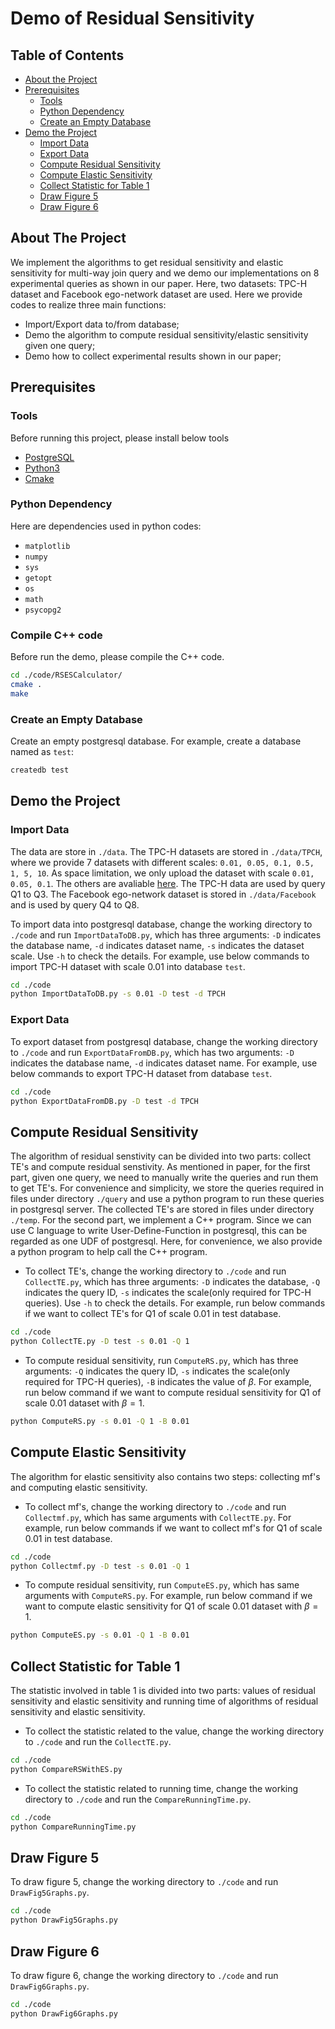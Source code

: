 # Demo of Residual Sensitivity

## Table of Contents
* [About the Project](#about-the-project)  
* [Prerequisites](#prerequisites)
    * [Tools](#tools)
    * [Python Dependency](#python-dependency)
    * [Create an Empty Database](#create-an-empty-database)
* [Demo the Project](#demo-the-project)
    * [Import Data](#import-data)
    * [Export Data](#export-data)
    * [Compute Residual Sensitivity](#compute-residual-sensitivity)
    * [Compute Elastic Sensitivity](#compute-elastic-sensitivity)
    * [Collect Statistic for Table 1](#collect-statistic-for-table-1)
    * [Draw Figure 5](#draw-figure-5)
    * [Draw Figure 6](#draw-figure-6)
    

## About The Project
We implement the algorithms to get residual sensitivity and elastic sensitivity for multi-way join query and we demo our implementations on 8 experimental queries as shown in our paper. Here, two datasets: TPC-H dataset and Facebook ego-network dataset are used. Here we provide codes to realize three main functions:

+ Import/Export data to/from database;
+ Demo the algorithm to compute residual sensitivity/elastic sensitivity given one query;
+ Demo how to collect experimental results shown in our paper;

## Prerequisites
### Tools
Before running this project, please install below tools

* [PostgreSQL](https://www.postgresql.org/)
* [Python3](https://www.python.org/download/releases/3.0/)
* [Cmake](https://cmake.org/)

### Python Dependency
Here are dependencies used in python codes:

* `matplotlib`
* `numpy`
* `sys`
* `getopt`
* `os`
* `math`
* `psycopg2`
### Compile C++ code
Before run the demo, please compile the C++ code. 
```sh
cd ./code/RSESCalculator/
cmake .
make
```
### Create an Empty Database
Create an empty postgresql database. For example, create a database named as `test`:
```sh
createdb test
```

## Demo the Project
### Import Data
The data are store in `./data`. The TPC-H datasets are stored in `./data/TPCH`, where we provide 7 datasets with different scales: `0.01, 0.05, 0.1, 0.5, 1, 5, 10`. As space limitation, we only upload the dataset with scale `0.01, 0.05, 0.1`. The others are avaliable [here](https://drive.google.com/file/d/1DdFp7jQK1gt8VLUhrv0H4YrvpjcDCiDI/view?usp=sharing). The TPC-H data are used by query Q1 to Q3. The Facebook ego-network dataset is stored in `./data/Facebook` and is used by query Q4 to Q8.

To import data into postgresql database, change the working directory to `./code` and run `ImportDataToDB.py`, which has three arguments: `-D` indicates the database name, `-d` indicates dataset name, `-s` indicates the dataset scale. Use `-h` to check the details. For example, use below commands to import TPC-H dataset with scale 0.01 into database `test`.

```sh
cd ./code
python ImportDataToDB.py -s 0.01 -D test -d TPCH
```

### Export Data
To export dataset from postgresql database, change the working directory to `./code` and run `ExportDataFromDB.py`, which has two arguments: `-D` indicates the database name, `-d` indicates dataset name. For example, use below commands to export TPC-H dataset from database `test`.
```sh
cd ./code
python ExportDataFromDB.py -D test -d TPCH
```

## Compute Residual Sensitivity
The algorithm of residual senstivity can be divided into two parts: collect TE's and compute residual senstivity. As mentioned in paper, for the first part, given one query, we need to manually write the queries and run them to get TE's. For convenience and simplicity, we store the queries required in files under directory `./query` and use a python program to run these queries in postgresql server. The collected TE's are stored in files under directory `./temp`. For the second part, we implement a C++ program. Since we can use C language to write User-Define-Function in postgresql, this can be regarded as one UDF of postgresql. Here, for convenience, we also provide a python program to help call the C++ program.

* To collect TE's, change the working directory to `./code` and run `CollectTE.py`, which has three arguments: `-D` indicates the database, `-Q` indicates the query ID, `-s` indicates the scale(only required for TPC-H queries). Use `-h` to check the details. For example, run below commands if we want to collect TE's for Q1 of scale 0.01 in test database.
```sh
cd ./code
python CollectTE.py -D test -s 0.01 -Q 1
```
* To compute residual sensitivity, run `ComputeRS.py`, which has three arguments: `-Q` indicates the query ID, `-s` indicates the scale(only required for TPC-H queries), `-B` indicates the value of $\beta$. For example, run below command if we want to compute residual sensitivity for Q1 of scale 0.01 dataset with $\beta=1$.
```sh
python ComputeRS.py -s 0.01 -Q 1 -B 0.01
```

## Compute Elastic Sensitivity
The algorithm for elastic sensitivity also contains two steps: collecting mf's and computing elastic sensitivity.

* To collect mf's, change the working directory to `./code` and run `Collectmf.py`, which has same arguments with `CollectTE.py`. For example, run below commands if we want to collect mf's for Q1 of scale 0.01 in test database.
```sh
cd ./code
python Collectmf.py -D test -s 0.01 -Q 1
```
* To compute residual sensitivity, run `ComputeES.py`, which has same arguments with `ComputeRS.py`. For example, run below command if we want to compute elastic sensitivity for Q1 of scale 0.01 dataset with $\beta=1$.
```sh
python ComputeES.py -s 0.01 -Q 1 -B 0.01
```

## Collect Statistic for Table 1
The statistic involved in table 1 is divided into two parts: values of residual sensitivity and elastic sensitivity and running time of algorithms of residual sensitivity and elastic sensitivity.

* To collect the statistic related to the value, change the working directory to `./code` and run the `CollectTE.py`.
```sh
cd ./code
python CompareRSWithES.py
```

* To collect the statistic related to running time, change the working directory to `./code` and run the `CompareRunningTime.py`.
```sh
cd ./code
python CompareRunningTime.py
```

## Draw Figure 5
To draw figure 5, change the working directory to `./code` and run `DrawFig5Graphs.py`.
```sh
cd ./code
python DrawFig5Graphs.py
```

## Draw Figure 6
To draw figure 6, change the working directory to `./code` and run `DrawFig6Graphs.py`.
```sh
cd ./code
python DrawFig6Graphs.py
```
